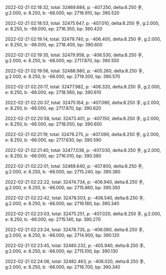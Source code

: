 2022-02-21 02:18:32, total: 32469.684, p: -407.250, delta:8.250 手, g:2.000, e: 8.250, b: -66.000, ep: 2716.910, bp: 390.520

2022-02-21 02:18:53, total: 32475.647, p: -407.010, delta:8.250 手, g:2.000, e: 8.250, b: -66.000, ep: 2716.350, bp: 390.420

2022-02-21 02:19:14, total: 32479.740, p: -406.400, delta:8.250 手, g:2.000, e: 8.250, b: -66.000, ep: 2718.400, bp: 390.600

2022-02-21 02:19:35, total: 32479.956, p: -406.530, delta:8.250 手, g:2.000, e: 8.250, b: -66.000, ep: 2717.870, bp: 390.550

2022-02-21 02:19:56, total: 32488.980, p: -405.260, delta:8.250 手, g:2.000, e: 8.250, b: -66.000, ep: 2719.300, bp: 390.570

2022-02-21 02:20:17, total: 32477.982, p: -406.320, delta:8.250 手, g:2.000, e: 8.250, b: -66.000, ep: 2718.560, bp: 390.610

2022-02-21 02:20:37, total: 32475.164, p: -407.090, delta:8.250 手, g:2.000, e: 8.250, b: -66.000, ep: 2717.870, bp: 390.620

2022-02-21 02:20:58, total: 32473.401, p: -407.150, delta:8.250 手, g:2.000, e: 8.250, b: -66.000, ep: 2718.050, bp: 390.650

2022-02-21 02:21:19, total: 32476.275, p: -407.090, delta:8.250 手, g:2.000, e: 8.250, b: -66.000, ep: 2717.630, bp: 390.590

2022-02-21 02:21:40, total: 32477.038, p: -407.030, delta:8.250 手, g:2.000, e: 8.250, b: -66.000, ep: 2716.010, bp: 390.380

2022-02-21 02:22:01, total: 32468.640, p: -407.800, delta:8.250 手, g:2.000, e: 8.250, b: -66.000, ep: 2715.240, bp: 390.380

2022-02-21 02:22:22, total: 32474.734, p: -406.940, delta:8.250 手, g:2.000, e: 8.250, b: -66.000, ep: 2715.860, bp: 390.350

2022-02-21 02:22:42, total: 32478.503, p: -406.540, delta:8.250 手, g:2.000, e: 8.250, b: -66.000, ep: 2716.180, bp: 390.340

2022-02-21 02:23:03, total: 32475.251, p: -407.020, delta:8.250 手, g:2.000, e: 8.250, b: -66.000, ep: 2715.140, bp: 390.270

2022-02-21 02:23:24, total: 32478.735, p: -406.060, delta:8.250 手, g:2.000, e: 8.250, b: -66.000, ep: 2714.900, bp: 390.120

2022-02-21 02:23:45, total: 32480.232, p: -405.940, delta:8.250 手, g:2.000, e: 8.250, b: -66.000, ep: 2715.100, bp: 390.130

2022-02-21 02:24:06, total: 32482.463, p: -406.020, delta:8.250 手, g:2.000, e: 8.250, b: -66.000, ep: 2716.700, bp: 390.340